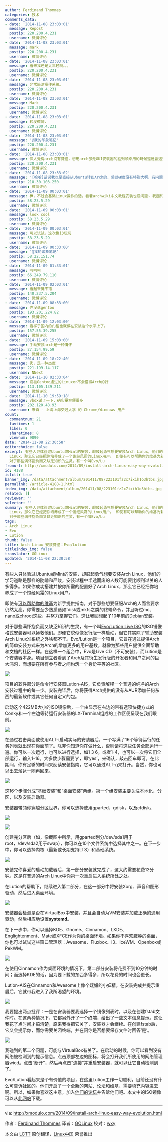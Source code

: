 ```yaml
---
author: Ferdinand Thommes
categories: 技术
comments_data:
- date: '2014-11-08 23:03:01'
  message: Repost
  postip: 220.200.4.231
  username: 微博评论
- date: '2014-11-08 23:03:01'
  message: mark
  postip: 220.200.4.231
  username: 微博评论
- date: '2014-11-08 23:03:01'
  message: 看来我还是太年轻啊。。。
  postip: 220.200.4.231
  username: 微博评论
- date: '2014-11-08 23:03:01'
  message: 非常简洁操作系统。
  postip: 220.200.4.231
  username: 微博评论
- date: '2014-11-08 23:03:01'
  message: Mark
  postip: 220.200.4.231
  username: 微博评论
- date: '2014-11-08 23:03:01'
  message: 转发微博.
  postip: 220.200.4.231
  username: 微博评论
- date: '2014-11-08 23:03:01'
  message: '@我的印象笔记'
  postip: 220.200.4.231
  username: 微博评论
- date: '2014-11-08 23:03:01'
  message: 個人覺得arch沒有捷徑，想用arch卻走GUI安裝器的話到頭來用的時候還是會遇到問題搞不定…因爲那些包都不是你自己裝的，配置都不是你自己寫的，而arch的wiki、文檔、論壇、社區都假設你裝了那些包所以經歷過那些了，在這些的基礎上給你提建議…真想用arch不如先玩轉了ubuntu/fedora/opensuse/mint再來
  postip: 220.200.4.231
  username: 微博评论
- date: '2014-11-08 23:33:02'
  message: '[哈哈]话说我也是直接从Ubuntu转到Arch的，感觉梯度没有特别大啊，有问题找WIKI，再到社区转转基本上都可以解决的了'
  postip: 218.30.103.250
  username: 微博评论
- date: '2014-11-09 00:03:01'
  message: 棒，不过会基础Linux操作的话，看着archwiki中文教程安装也没问题~ 我起码安装过两次，两台电脑，安好了一辈子不用重新安[偷笑]
  postip: 58.23.5.29
  username: 微博评论
- date: '2014-11-09 00:03:01'
  message: look cool
  postip: 58.23.5.29
  username: 微博评论
- date: '2014-11-09 00:03:01'
  message: 可以试试。这次换i3玩玩
  postip: 58.23.5.29
  username: 微博评论
- date: '2014-11-09 00:33:00'
  message: '@我的印象笔记'
  postip: 58.22.151.74
  username: 微博评论
- date: '2014-11-09 01:33:01'
  message: 呵呵呵
  postip: 66.249.79.110
  username: 微博评论
- date: '2014-11-09 02:03:01'
  message: 看起来挺不错
  postip: 140.237.5.204
  username: 微博评论
- date: '2014-11-09 08:33:00'
  message: 你没说gentoo
  postip: 193.201.224.82
  username: 微博评论
- date: '2014-11-09 12:03:00'
  message: 看样子国内的门槛也就停在安装这个水平上了。
  postip: 157.55.39.255
  username: 微博评论
- date: '2014-11-09 15:03:00'
  message: 手动安装arch是一种情怀
  postip: 27.154.99.59
  username: 微博评论
- date: '2014-11-09 18:22:40'
  message: 秀，是一种态度
  postip: 221.199.14.117
  username: NNext
- date: '2014-11-10 02:33:04'
  message: 没被Gentoo虐过的Linuxer不会懂得Arch的好
  postip: 113.105.139.211
  username: 微博评论
- date: '2014-11-10 19:59:18'
  message: vbox试了一下，确实要方便很多
  postip: 202.120.48.93
  username: 来自 - 上海上海交通大学 的 Chrome/Windows 用户
count:
  commentnum: 21
  favtimes: 1
  likes: 0
  sharetimes: 8
  viewnum: 9890
date: '2014-11-08 22:30:58'
editorchoice: false
excerpt: 有些人只体验过Ubuntu或Mint的安装，却鼓起勇气想要安装Arch Linux，他们的学习道路是那样的陡峭和严峻，安装过程中半途而废的人数可能要比顺利过关的人多得多。如果你成功搭建并按你所需的配置好了Arch
  Linux，那么它已经把你培养成了一个饱经风霜的Linux用户。 即使有可以帮助你的维基为新手提供指南，对于那些想要征服Arch的人而言要求仍然太高。你需要至少熟悉诸如fdisk或mkfs之类的终端命令，并且听过mc、nano或chroot这些，并努力掌握它们。这让我回想起了10年前的Debian安装。
  对于那些满怀抱负而又缺乏知识的生灵，有一个叫Evo/Lu
fromurl: http://xmodulo.com/2014/09/install-arch-linux-easy-way-evolution.html
id: 4188
islctt: true
banner_img: /data/attachment/album/201411/08/223101fz2x7ixih1o3htbs.jpg
permalink: /article-4188-1.html
index_img: /data/attachment/album/201411/08/223101fz2x7ixih1o3htbs.jpg.thumb.jpg
related: []
reviewer: ''
selector: ''
summary: 有些人只体验过Ubuntu或Mint的安装，却鼓起勇气想要安装Arch Linux，他们的学习道路是那样的陡峭和严峻，安装过程中半途而废的人数可能要比顺利过关的人多得多。如果你成功搭建并按你所需的配置好了Arch
  Linux，那么它已经把你培养成了一个饱经风霜的Linux用户。 即使有可以帮助你的维基为新手提供指南，对于那些想要征服Arch的人而言要求仍然太高。你需要至少熟悉诸如fdisk或mkfs之类的终端命令，并且听过mc、nano或chroot这些，并努力掌握它们。这让我回想起了10年前的Debian安装。
  对于那些满怀抱负而又缺乏知识的生灵，有一个叫Evo/Lu
tags:
- Arch Linux
- Evo
- Lution
thumb: false
title: Arch Linux 安装捷径：Evo/Lution
titleindex_img: false
translator: GOLinux
updated: '2014-11-08 22:30:58'
---
```


有些人只体验过Ubuntu或Mint的安装，却鼓起勇气想要安装Arch Linux，他们的学习道路是那样的陡峭和严峻，安装过程中半途而废的人数可能要比顺利过关的人多得多。如果你成功搭建并按你所需的配置好了Arch Linux，那么它已经把你培养成了一个饱经风霜的Linux用户。


即使有[可以帮助你的维基](https://wiki.archlinux.org/)为新手提供指南，对于那些想要征服Arch的人而言要求仍然太高。你需要至少熟悉诸如fdisk或mkfs之类的终端命令，并且听过mc、nano或chroot这些，并努力掌握它们。这让我回想起了10年前的Debian安装。


对于那些满怀抱负而又缺乏知识的生灵，有一个叫[Evo/Lution Live ISO](http://www.evolutionlinux.com/)的ISO镜像格式安装器可以拯救他们。即便它貌似像发行版一样启动，但它其实除了辅助安装Arch Linux准系统之外啥都不干。Evo/Lution是一个项目，它旨在通过提供Arch的简单安装方式来为Arch的增加更多的用户基数，就像为那些用户提供全面帮助和文档的社区一样。在这样一个组合中，Evo是Live CD（不可安装），而Lution是个安装器本身。项目创立者看到了Arch及其衍生发行版的开发者和用户之间的巨大鸿沟，而想要在所有参与者之间构筑一个身份平等的社区。


![](/data/attachment/album/201411/08/223101fz2x7ixih1o3htbs.jpg)


项目的软件部分是命令行安装器Lution-AIS，它负责解释一个普通的纯净的Arch安装过程中的每一步。安装完毕后，你将获得Arch提供的没有从AUR添加任何东西的最新软件或其它任何自定义的包。


启动这个422MB大小的ISO镜像后，一个由显示在右边的带有选项快捷方式的Conky和一个左边等待运行安装器的LX-Terminal组成的工作区便呈现在我们眼前。


![](/data/attachment/album/201411/08/223103fb3e2vp5rampoj22.jpg)


在通过右击桌面或使用ALT-i启动实际的安装器后，一个写满了16个等待运行的任务列表就出现在你面前了。除非你知道你在做什么，否则请将这些任务全部运行一遍。你可以一次运行，也可以进行选择，如1 3 6，或者1-4，也可以一次将它们全部运行，输入1-16。大多数步骤需要‘y’，即‘yes’，来确认，敲击回车即可。在此期间，你有足够的时间来阅读安装指南，它可以通过ALT-g来打开。当然，你也可以出去溜达一圈再回来。


![](/data/attachment/album/201411/08/223108v64y5yyy5ursc3ou.jpg)


这16个步骤分成“基础安装”和“桌面安装”两组。第一个组安装主要关注本地化、分区，以及安装启动器。


安装器带领你穿越分区世界，你可以选择使用gparted、gdisk，以及cfdisk。


![](/data/attachment/album/201411/08/223110g5sl63ariun48dru.jpg)


![](/data/attachment/album/201411/08/223112tqloku5qe2w5p1qz.jpg)


创建完分区后（如，像截图中所示，用gparted划分/dev/sda1用于root，/dev/sda2用于swap），你可以在10个文件系统中选择其中之一。在下一步中，你可以选择内核（最新或长期支持LTS）和基础系统。


![](/data/attachment/album/201411/08/223114r9xay4qhmjry7qrl.jpg)


安装完你喜爱的启动加载器后，第一部分安装就完成了，这大约需要花费12分钟。这是在普通的Arch Linux中你第一次重启进入系统所处之处。


在Lution的帮助下，继续进入第二部分，在这一部分中将安装Xorg、声音和图形驱动，然后进入桌面环境。


![](/data/attachment/album/201411/08/223117zhxyvnlrffkiojgy.jpg)


安装器会检测是否在VirtualBox中安装，并且会自动为VM安装并加载正确的通用驱动，然后相应地设置**systemd**。


在下一步中，你可以选择KDE、Gnome、Cinnamon、LXDE、Englightenment、Mate或XFCE作为你的桌面环境。如果你不喜欢臃肿的桌面，你也可以试试这些窗口管理器：Awesome、Fluxbox、i3、IceWM、Openbox或PekWM。


![](/data/attachment/album/201411/08/223119rzcvgg2gk6gvlcgj.jpg)


在使用Cinnamon作为桌面环境的情况下，第二部分安装将花费不到10分钟的时间；而选择KDE的话，因为要下载的东西多得多，所以花费的时间也会更长。


Lution-AIS在Cinnamon和Awesome上像个妩媚的小妖精。在安装完成并提示重启后，它就带我进入了我所渴望的环境。


![](/data/attachment/album/201411/08/223121mzmhipbhhh2h3fmf.jpg)


我要提出两点批评：一是在安装器要我选择一个镜像列表时，以及在创建fstab文件时。在这两种情况下，它都另外开了一个终端，给出了一些文本信息提示。这让我花了点时间才搞清楚，原来我得把它关了，安装器才会继续。在创建fstab后，它又会提示你，而你需要关闭终端，并在问你是否想要保存文件时回答‘是’。


![](/data/attachment/album/201411/08/223124j5bxzb7p1pfx0c7l.jpg)


我碰到的第二个问题，可能与VirtualBox有关了。在启动的时候，你可以看到没有网络被检测到的提示信息。点击顶部左边的图标，将会打开我们所使用的网络管理器wicd。点击“断开”，然后再点击“连接”并重启安装器，就可以让它自动检测到了。


Evo/Lution看起来是个有价值的项目，在这里Lution工作一切顺利，目前还没有什么可告诉社区的。他们开启了一个全新的网站、论坛和维基，需要填充内容进去啊。所以，如果你喜欢这主意，加入[他们的论坛](http://www.evolutionlinux.com/forums/)并告诉他们吧。本文中的ISO镜像可以从[此网站](http://www.evolutionlinux.com/downloads.html)下载。




---


via: <http://xmodulo.com/2014/09/install-arch-linux-easy-way-evolution.html>


作者：[Ferdinand Thommes](http://xmodulo.com/author/ferdinand) 译者：[GOLinux](https://github.com/GOLinux) 校对：[wxy](https://github.com/wxy)


本文由 [LCTT](https://github.com/LCTT/TranslateProject) 原创翻译，[Linux中国](http://linux.cn/) 荣誉推出